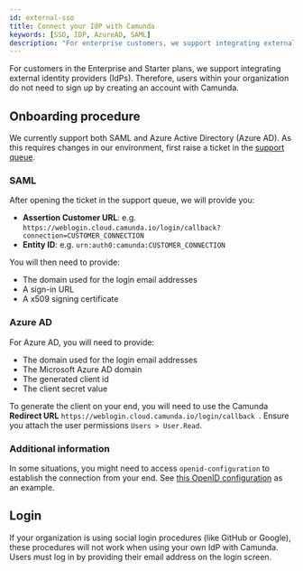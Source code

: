 ```yaml
---
id: external-sso
title: Connect your IdP with Camunda
keywords: [SSO, IDP, AzureAD, SAML]
description: "For enterprise customers, we support integrating external identity providers."
---
```


For customers in the Enterprise and Starter plans, we support integrating external identity providers (IdPs). Therefore, users within your organization do not need to sign up by creating an account with Camunda.

## Onboarding procedure

We currently support both SAML and Azure Active Directory (Azure AD). As this requires changes in our environment, first raise a ticket in the [support queue](https://jira.camunda.com/projects/SUPPORT/).

### SAML

After opening the ticket in the support queue, we will provide you:

- **Assertion Customer URL**: e.g. `https://weblogin.cloud.camunda.io/login/callback?connection=CUSTOMER_CONNECTION`
- **Entity ID**: e.g. `urn:auth0:camunda:CUSTOMER_CONNECTION`

You will then need to provide:

- The domain used for the login email addresses
- A sign-in URL
- A x509 signing certificate

### Azure AD

For Azure AD, you will need to provide:

- The domain used for the login email addresses
- The Microsoft Azure AD domain
- The generated client id
- The client secret value

To generate the client on your end, you will need to use the Camunda **Redirect URL** `https://weblogin.cloud.camunda.io/login/callback `. Ensure you attach the user permissions `Users > User.Read`.

### Additional information

In some situations, you might need to access `openid-configuration` to establish the connection from your end. See [this OpenID configuration](https://weblogin.cloud.camunda.io/.well-known/openid-configuration) as an example.

## Login

If your organization is using social login procedures (like GitHub or Google), these procedures will not work when using your own IdP with Camunda. Users must log in by providing their email address on the login screen.
